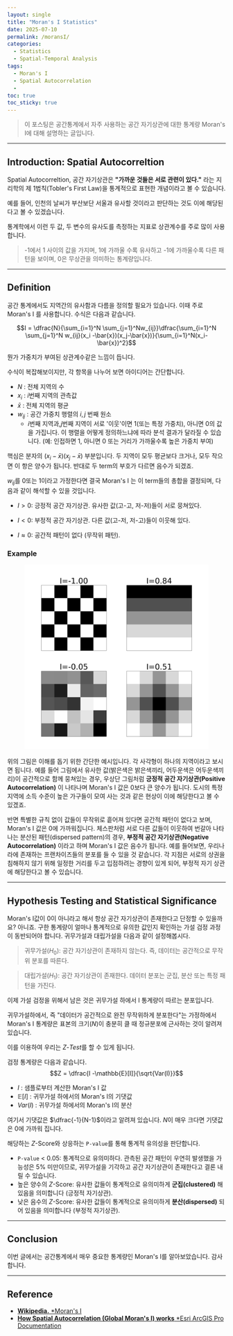 ```yaml
---
layout: single
title: "Moran's I Statistics"
date: 2025-07-10
permalink: /moransI/
categories:
  - Statistics
  - Spatial-Temporal Analysis
tags:
  - Moran's I
  - Spatial Autocorrelation
  - 
toc: true
toc_sticky: true
---
```


> 이 포스팅은 공간통계에서 자주 사용하는 공간 자기상관에 대한 통계량 Moran's I에 대해 설명하는 글입니다. 

--- 

## Introduction: Spatial Autocorreltion
Spatial Autocorreltion, 공간 자기상관은 **"가까운 것들은 서로 관련이 있다."** 라는 지리학의 제 1법칙(Tobler's First Law)을 통계적으로 표현한 개념이라고 볼 수 있습니다. 

예를 들어, 인천의 날씨가 부산보단 서울과 유사할 것이라고 판단하는 것도 이에 해당된다고 볼 수 있겠습니다. 

통계학에서 이런 두 값, 두 변수의 유사도를 측정하는 지표로 상관계수를 주로 많이 사용합니다. 
> -1에서 1 사이의 값을 가지며, 1에 가까울 수록 유사하고 -1에 가까울수록 다른 패턴을 보이며, 0은 무상관을 의미하는 통계량입니다. 

---

## Definition
공간 통계에서도 지역간의 유사함과 다름을 정의할 필요가 있습니다. 이때 주로 Moran's I 를 사용합니다. 수식은 다음과 같습니다.

$$I = \dfrac{N}{\sum_{i=1}^N \sum_{j=1}^Nw_{ij}}\dfrac{\sum_{i=1}^N \sum_{j=1}^N w_{ij}(x_i -\bar{x})(x_j-\bar{x})}{\sum_{i=1}^N(x_i-\bar{x})^2}$$

뭔가 가중치가 부여된 상관계수같은 느낌이 듭니다. 

수식이 복잡해보이지만, 각 항목을 나누어 보면 아이디어는 간단합니다.
- $N$ : 전체 지역의 수
- $x_i$ : $i$번째 지역의 관측값
- $\bar{x}$ : 전체 지역의 평균
- $w_{ij}$ : 공간 가중치 행렬의 $i,j$ 번째 원소
  - $i$번째 지역과,$j$번째 지역이 서로 '이웃'이면 1(또는 특정 가중치), 아니면 0의 값을 가집니다. 이 행렬을 어떻게 정의하느냐에 따라 분석 결과가 달라질 수 있습니다. (예: 인접하면 1, 아니면 0 또는 거리가 가까울수록 높은 가중치 부여)

핵심은 분자의 $(x_i -\bar{x})(x_j-\bar{x})$ 부분입니다. 
두 지역이 모두 평균보다 크거나, 모두 작으면 이 항은 양수가 됩니다. 
반대로 두 term의 부호가 다르면 음수가 되겠죠. 

$w_{ij}$를 0또는 1이라고 가정한다면 결국 Moran's I 는 이 term들의 총합을 결정되며, 다음과 같이 해석할 수 있을 것입니다.

- $I > 0$: 긍정적 공간 자기상관. 유사한 값(고-고, 저-저)들이 서로 뭉쳐있다.

- $I < 0$: 부정적 공간 자기상관. 다른 값(고-저, 저-고)들이 이웃해 있다.

- $I \approx 0$: 공간적 패턴이 없다 (무작위 패턴).

### Example

<figure class="align-center">
  <img src="/assets/img/moransI/example.png" alt="Example of moran's I">
</figure>

위의 그림은 이해를 돕기 위한 간단한 예시입니다. 각 사각형이 하나의 지역이라고 보시면 됩니다. 
예를 들어 그림에서 유사한 값(밝은색은 밝은색끼리, 어두운색은 어두운색끼리)이 공간적으로 함께 뭉쳐있는 경우, 우상단 그림처럼 **긍정적 공간 자기상관(Positive Autocorrelation)** 이 나타나며 Moran's I 값은 0보다 큰 양수가 됩니다. 도시의 특정 지역에 소득 수준이 높은 가구들이 모여 사는 것과 같은 현상이 이에 해당한다고 볼 수 있겠죠.

반면 특별한 규칙 없이 값들이 무작위로 흩어져 있다면 공간적 패턴이 없다고 보며, Moran's I 값은 0에 가까워집니다. 
체스판처럼 서로 다른 값들이 이웃하여 번갈아 나타나는 분산된 패턴(dispersed pattern)의 경우, **부정적 공간 자기상관(Negative Autocorrelation)** 이라고 하며 Moran's I 값은 음수가 됩니다.
예를 들어보면, 우리나라에 존재하는 프랜차이즈들의 분포를 들 수 있을 것 같습니다. 각 지점은 서로의 상권을 침해하지 않기 위해 일정한 거리를 두고 입점하려는 경향이 있게 되어, 부정적 자기 상관에 해당한다고 볼 수 있습니다.

---

## Hypothesis Testing and Statistical Significance

Moran's I값이 0이 아니라고 해서 항상 공간 자기상관이 존재한다고 단정할 수 있을까요? 
아니죠. 구한 통계량이 얼마나 통계적으로 유의한 값인지 확인하는 가설 검정 과정이 동반되어야 합니다. 귀무가설과 대립가설을 다음과 같이 설정해봅시다.

> 귀무가설($H_0$): 공간 자기상관이 존재하지 않는다. 즉, 데이터는 공간적으로 무작위 분포를 따른다.

> 대립가설($H_1$): 공간 자기상관이 존재한다. 데이터 분포는 군집, 분산 또는 특정 패턴을 가진다.
  
이제 가설 검정을 위해서 남은 것은 귀무가설 하에서 I 통계량이 따르는 분포입니다. 

귀무가설하에서, 즉 "데이터가 공간적으로 완전 무작위하게 분포한다"는 가정하에서
Moran's I 통계량은 표본의 크기($N$)이 충분히 클 때 정규분포에 근사하는 것이 알려져 있습니다. 

이를 이용하여 우리는 $Z$-*Test*를 할 수 있게 됩니다.

검정 통계량은 다음과 같습니다. 
$$Z = \dfrac{I -\mathbb{E}[I]}{\sqrt{Var(I)}}$$
- $I$ : 샘플로부터 계산한 Moran's I 값
- $\mathbb{E}[I]$ : 귀무가설 하에서의 Moran's I의 기댓값 
- $Var(I)$ : 귀무가설 하에서의 Moran's I의 분산

여기서 기댓값은 $\dfrac{-1}{N-1}$이라고 알려져 있습니다. $N$이 매우 크다면 기댓값은 0에 가까워 집니다.

해당하는 $Z$-Score와 상응하는 `P-value`를 통해 통계적 유의성을 판단합니다. 

- `P-value` < 0.05: 통계적으로 유의미하다. 관측된 공간 패턴이 우연히 발생했을 가능성은 5% 미만이므로, 귀무가설을 기각하고 공간 자기상관이 존재한다고 결론 내릴 수 있습니다.
- 높은 양수의 $Z$-Score: 유사한 값들이 통계적으로 유의미하게 **군집(clustered)** 해 있음을 의미합니다 (긍정적 자기상관).
- 낮은 음수의 $Z$-Score: 유사한 값들이 통계적으로 유의미하게 **분산(dispersed)** 되어 있음을 의미합니다 (부정적 자기상관).

---
## Conclusion

이번 글에서는 공간통계에서 매우 중요한 통계량인 Moran's I를 알아보았습니다. 감사합니다. 

---

## Reference
- [**Wikipedia.** *Moran's I](https://en.wikipedia.org/wiki/Moran's_I)
-  [**How Spatial Autocorrelation (Global Moran's I) works** *Esri ArcGIS Pro Documentation](https://pro.arcgis.com/en/pro-app/latest/tool-reference/spatial-statistics/h-how-spatial-autocorrelation-moran-s-i-spatial-st.htm)
